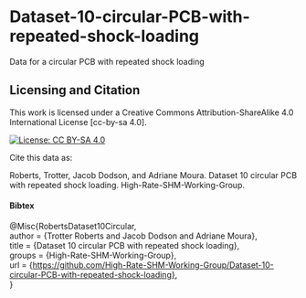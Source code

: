 # Dataset-10-circular-PCB-with-repeated-shock-loading
Data for a circular PCB with repeated shock loading





## Licensing and Citation

This work is licensed under a Creative Commons Attribution-ShareAlike 4.0 International License [cc-by-sa 4.0].

[![License: CC BY-SA 4.0](https://img.shields.io/badge/License-CC_BY--SA_4.0-lightgrey.svg)](https://creativecommons.org/licenses/by-sa/4.0/)


Cite this data as: 

Roberts, Trotter, Jacob Dodson, and Adriane Moura. Dataset 10 circular PCB with repeated shock loading. High-Rate-SHM-Working-Group. 

#### Bibtex

@Misc{RobertsDataset10Circular,  
  author = {Trotter Roberts and Jacob Dodson and Adriane Moura},  
  title  = {Dataset 10 circular PCB with repeated shock loading},  
  groups = {High-Rate-SHM-Working-Group},  
  url    = {https://github.com/High-Rate-SHM-Working-Group/Dataset-10-circular-PCB-with-repeated-shock-loading},  
}  
